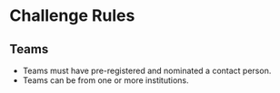# Challenge Rules

## Teams

- Teams must have pre-registered and nominated a contact person.
- Teams can be from one or more institutions.